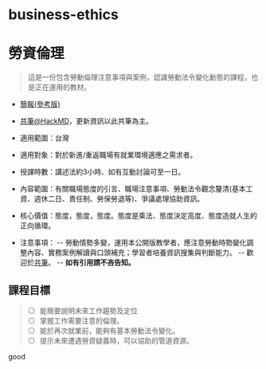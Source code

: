 # business-ethics
# 勞資倫理
> 這是一份包含勞動倫理注意事項與案例，認識勞動法令變化動態的課程，也是正在運用的教材。
- [簡報(參考版)](https://goo.gl/4t9QlS)
- [共筆@HackMD](https://hackmd.io/s/SkG2g62fW)，更新資訊以此共筆為主。

- 適用範圍：台灣
- 適用對象：對於新進/重返職場有就業環境適應之需求者。
- 授課時數：講述法約3小時、如有互動討論可至一日。
- 內容範圍：有關職場態度的引言、職場注意事項、勞動法令觀念釐清(基本工資、週休二日、責任制、勞保勞退等)、爭議處理協助資訊。
- 核心價值：態度，態度，態度。態度是乘法、態度決定高度、態度造就人生的正向循環。
- 注意事項：
 -- 勞動情勢多變，運用本公開版教學者，應注意勞動時勢變化調整內容、實務案例解讀與口頭補充；學習者培養資訊搜集與判斷能力。
 -- 歡迎於[共筆](https://hackmd.io/s/SkG2g62fW)。
 -- **如有引用請不吝告知。**

## 課程目標
> - [ ] 能簡要說明未來工作趨勢及定位
> - [ ] 掌握工作需要注意的倫理。
> - [ ] 能於再次就業前，能夠有基本勞動法令變化。
> - [ ] 提示未來遭遇勞資疑義時，可以協助的管道資源。

good
